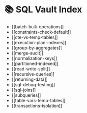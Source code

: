# 📚 SQL Vault Index

- [[batch-bulk-operations]]
- [[constraints-check-default]]
- [[cte-vs-temp-tables]]
- [[execution-plan-indexes]]
- [[group-by-aggregates]]
- [[merge-audit]]
- [[normalization-keys]]
- [[partitioned-indexed]]
- [[read-write-split]]
- [[recursive-queries]]
- [[returning-data]]
- [[sql-debug-testing]]
- [[sql-joins]]
- [[subqueries]]
- [[table-vars-temp-tables]]
- [[transactions-isolation]]
